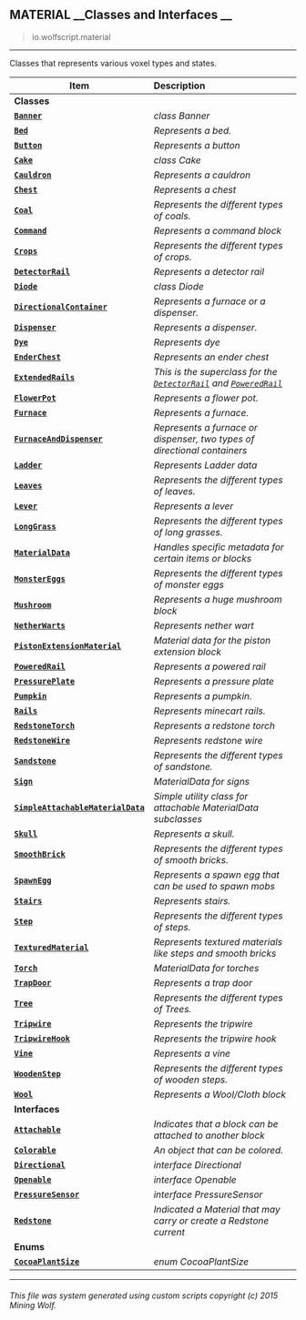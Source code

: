 ## MATERIAL __Classes and Interfaces __

>io.wolfscript.material

---

Classes that represents various voxel types and states.

Item | Description   
--- | :--- 
__Classes__|
__[`Banner`](Banner.md)__ | _class Banner_ 
__[`Bed`](Bed.md)__ | _Represents a bed._ 
__[`Button`](Button.md)__ | _Represents a button_ 
__[`Cake`](Cake.md)__ | _class Cake_ 
__[`Cauldron`](Cauldron.md)__ | _Represents a cauldron_ 
__[`Chest`](Chest.md)__ | _Represents a chest_ 
__[`Coal`](Coal.md)__ | _Represents the different types of coals._ 
__[`Command`](Command.md)__ | _Represents a command block_ 
__[`Crops`](Crops.md)__ | _Represents the different types of crops._ 
__[`DetectorRail`](DetectorRail.md)__ | _Represents a detector rail_ 
__[`Diode`](Diode.md)__ | _class Diode_ 
__[`DirectionalContainer`](DirectionalContainer.md)__ | _Represents a furnace or a dispenser._ 
__[`Dispenser`](Dispenser.md)__ | _Represents a dispenser._ 
__[`Dye`](Dye.md)__ | _Represents dye_ 
__[`EnderChest`](EnderChest.md)__ | _Represents an ender chest_ 
__[`ExtendedRails`](ExtendedRails.md)__ | _This is the superclass for the [`DetectorRail`](DetectorRail.md) and [`PoweredRail`](PoweredRail.md)_ 
__[`FlowerPot`](FlowerPot.md)__ | _Represents a flower pot._ 
__[`Furnace`](Furnace.md)__ | _Represents a furnace._ 
__[`FurnaceAndDispenser`](FurnaceAndDispenser.md)__ | _Represents a furnace or dispenser, two types of directional containers_ 
__[`Ladder`](Ladder.md)__ | _Represents Ladder data_ 
__[`Leaves`](Leaves.md)__ | _Represents the different types of leaves._ 
__[`Lever`](Lever.md)__ | _Represents a lever_ 
__[`LongGrass`](LongGrass.md)__ | _Represents the different types of long grasses._ 
__[`MaterialData`](MaterialData.md)__ | _Handles specific metadata for certain items or blocks_ 
__[`MonsterEggs`](MonsterEggs.md)__ | _Represents the different types of monster eggs_ 
__[`Mushroom`](Mushroom.md)__ | _Represents a huge mushroom block_ 
__[`NetherWarts`](NetherWarts.md)__ | _Represents nether wart_ 
__[`PistonExtensionMaterial`](PistonExtensionMaterial.md)__ | _Material data for the piston extension block_ 
__[`PoweredRail`](PoweredRail.md)__ | _Represents a powered rail_ 
__[`PressurePlate`](PressurePlate.md)__ | _Represents a pressure plate_ 
__[`Pumpkin`](Pumpkin.md)__ | _Represents a pumpkin._ 
__[`Rails`](Rails.md)__ | _Represents minecart rails._ 
__[`RedstoneTorch`](RedstoneTorch.md)__ | _Represents a redstone torch_ 
__[`RedstoneWire`](RedstoneWire.md)__ | _Represents redstone wire_ 
__[`Sandstone`](Sandstone.md)__ | _Represents the different types of sandstone._ 
__[`Sign`](Sign.md)__ | _MaterialData for signs_ 
__[`SimpleAttachableMaterialData`](SimpleAttachableMaterialData.md)__ | _Simple utility class for attachable MaterialData subclasses_ 
__[`Skull`](Skull.md)__ | _Represents a skull._ 
__[`SmoothBrick`](SmoothBrick.md)__ | _Represents the different types of smooth bricks._ 
__[`SpawnEgg`](SpawnEgg.md)__ | _Represents a spawn egg that can be used to spawn mobs_ 
__[`Stairs`](Stairs.md)__ | _Represents stairs._ 
__[`Step`](Step.md)__ | _Represents the different types of steps._ 
__[`TexturedMaterial`](TexturedMaterial.md)__ | _Represents textured materials like steps and smooth bricks_ 
__[`Torch`](Torch.md)__ | _MaterialData for torches_ 
__[`TrapDoor`](TrapDoor.md)__ | _Represents a trap door_ 
__[`Tree`](Tree.md)__ | _Represents the different types of Trees._ 
__[`Tripwire`](Tripwire.md)__ | _Represents the tripwire_ 
__[`TripwireHook`](TripwireHook.md)__ | _Represents the tripwire hook_ 
__[`Vine`](Vine.md)__ | _Represents a vine_ 
__[`WoodenStep`](WoodenStep.md)__ | _Represents the different types of wooden steps._ 
__[`Wool`](Wool.md)__ | _Represents a Wool/Cloth block_ 
__Interfaces__|
__[`Attachable`](Attachable.md)__ | _Indicates that a block can be attached to another block_ 
__[`Colorable`](Colorable.md)__ | _An object that can be colored._ 
__[`Directional`](Directional.md)__ | _interface Directional_ 
__[`Openable`](Openable.md)__ | _interface Openable_ 
__[`PressureSensor`](PressureSensor.md)__ | _interface PressureSensor_ 
__[`Redstone`](Redstone.md)__ | _Indicated a Material that may carry or create a Redstone current_ 
__Enums__|
__[`CocoaPlantSize`](CocoaPlantSize.md)__ | _enum CocoaPlantSize_ 



---



###### This file was system generated using custom scripts copyright (c) 2015 Mining Wolf.
	

